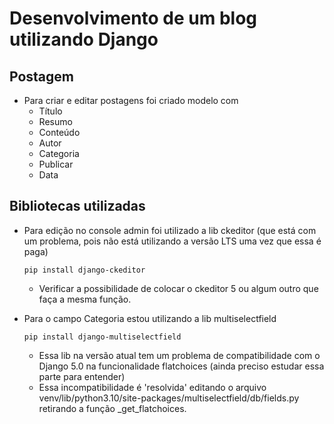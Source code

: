 # Desenvolvimento de um blog utilizando Django


## Postagem

* Para criar e editar postagens foi criado modelo com
    - Título
    - Resumo
    - Conteúdo
    - Autor
    - Categoria
    - Publicar
    - Data

## Bibliotecas utilizadas

* Para edição no console admin foi utilizado a lib ckeditor (que está com um problema, pois não está utilizando a versão LTS uma vez que essa é paga)

    `pip install django-ckeditor`

    - Verificar a possibilidade de colocar o ckeditor 5 ou algum outro que faça a mesma função.

* Para o campo Categoria estou utilizando a lib multiselectfield

    `pip install django-multiselectfield`

    - Essa lib na versão atual tem um problema de compatibilidade com o Django 5.0 na funcionalidade flatchoices (ainda preciso estudar essa parte para entender)
    - Essa incompatibilidade é 'resolvida' editando o arquivo venv/lib/python3.10/site-packages/multiselectfield/db/fields.py retirando a função _get_flatchoices.